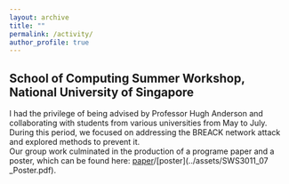 ```yaml
---
layout: archive
title: ""
permalink: /activity/
author_profile: true
---
```



## School of Computing Summer Workshop, National University of Singapore

I had the privilege of being advised by Professor Hugh Anderson and collaborating with students from various universities from May to July. During this period, we focused on addressing the BREACK network attack and explored methods to prevent it.   
Our group work culminated in the production of a programe paper and a poster, which can be found here: [paper](../assets/IABAS-2023-7-24-Group7.pdf)/[poster](../assets/SWS3011_07 _Poster.pdf).

<!--...
## Summer Camps

* 2024.07.20-2024.07-24  School of Mathematics and Statistics, Xi'an Jiaotong University. (Excellent Camper)


![Photo with Prof. Anderson](photo_with_hugh.png){: width="400px" }  

<span style="font-size: 16px; font-weight: bold;">Photo with guidence Prof. Anderson, in NUS summer workshop</span>

--> 
